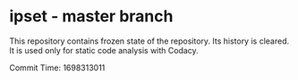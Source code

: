 # ipset - master branch

This repository contains frozen state of the repository.
Its history is cleared. It is used only for static code
analysis with Codacy.

Commit Time: 1698313011